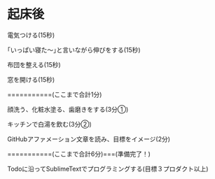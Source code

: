 # 起床後

電気つける(15秒)

｢いっぱい寝た～｣と言いながら伸びをする(15秒)

布団を整える(15秒)

窓を開ける(15秒)

===========(ここまで合計1分)

顔洗う、化粧水塗る、歯磨きをする(3分①)

キッチンで白湯を飲む(3分②)

GitHubアファメーション文章を読み、目標をイメージ(2分)

===========(ここまで合計6分)===(準備完了！)

Todoに沿ってSublimeTextでプログラミングする(目標３プロダクト以上)

